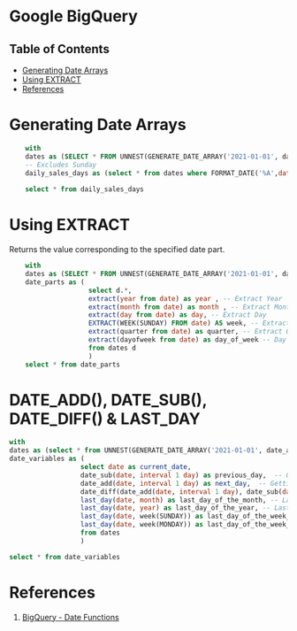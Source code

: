 # Google BigQuery

## Table of Contents
- [Generating Date Arrays](#Generating-Date-Arrays)
- [Using EXTRACT](#Using-EXTRACT)
- [References](References)

# Generating Date Arrays
```sql
    with
    dates as (SELECT * FROM UNNEST(GENERATE_DATE_ARRAY('2021-01-01', date_add(current_date(), interval 31 day), INTERVAL 1 day)) AS date),
    -- Excludes Sunday
    daily_sales_days as (select * from dates where FORMAT_DATE('%A',date) <> 'Sunday') 
    
    select * from daily_sales_days
 ```

# Using EXTRACT
Returns the value corresponding to the specified date part.
```sql
    with
    dates as (SELECT * FROM UNNEST(GENERATE_DATE_ARRAY('2021-01-01', date_add(current_date(), interval 31 day), INTERVAL 1 day)) AS date),
    date_parts as (
                    select d.*, 
                    extract(year from date) as year , -- Extract Year
                    extract(month from date) as month , -- Extract Month
                    extract(day from date) as day, -- Extract Day
                    EXTRACT(WEEK(SUNDAY) FROM date) AS week, -- Extract week number -- Week starts on sunday
                    extract(quarter from date) as quarter, -- Extract Quarter
                    extract(dayofweek from date) as day_of_week -- Day of Week
                    from dates d
                    )
    select * from date_parts
```
# DATE_ADD(), DATE_SUB(), DATE_DIFF() & LAST_DAY
```sql
with 
dates as (select * from UNNEST(GENERATE_DATE_ARRAY('2021-01-01', date_add(current_date(), interval 31 day), interval 1 day)) as date),
date_variables as (
                  select date as current_date, 
                  date_sub(date, interval 1 day) as previous_day,  -- Getting Previous Dates from the current date
                  date_add(date, interval 1 day) as next_day,  -- Getting Subsequent Dates from the current date
                  date_diff(date_add(date, interval 1 day), date_sub(date, interval 1 day),   day) as days_diff_between_next_and_previous_day,
                  last_day(date, month) as last_day_of_the_month, -- Last Day of the Month 
                  last_day(date, year) as last_day_of_the_year, -- Last Day of the Year
                  last_day(date, week(SUNDAY)) as last_day_of_the_week_sunday, -- Last Day of the week for a week starting on a Sunday
                  last_day(date, week(MONDAY)) as last_day_of_the_week_monday-- Last Day of the week for a week starting on a Monday
                  from dates
                  )

select * from date_variables
```

# References
1. [BigQuery - Date Functions](https://cloud.google.com/bigquery/docs/reference/standard-sql/date_functions)